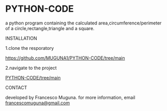 # PYTHON-CODE
a python program containing the calculated area,circumference/perimeter of a circle,rectangle,triangle and a square.

INSTALLATION

1.clone the resporatory

https://github.com/MUGUNA1/PYTHON-CODE/tree/main

2.navigate to the project

[PYTHON-CODE/tree/main](https://github.com/MUGUNA1/PYTHON-CODE/blob/main/python%20(muguna).txt)

CONTACT

developed by Francesco Muguna.
for more information, email francescomuguna@gmail.com




